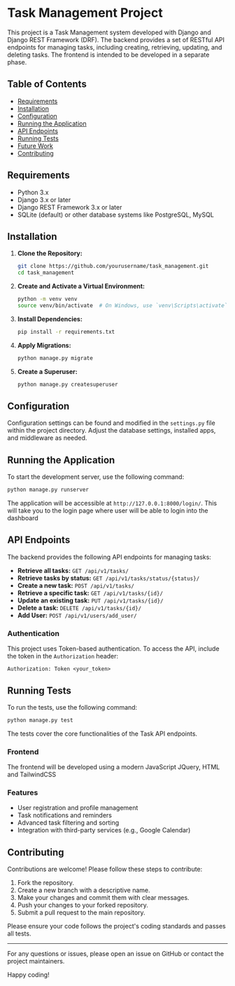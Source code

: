 # Task Management Project

This project is a Task Management system developed with Django and Django REST Framework (DRF). The backend provides a set of RESTful API endpoints for managing tasks, including creating, retrieving, updating, and deleting tasks. The frontend is intended to be developed in a separate phase.

## Table of Contents

- [Requirements](#requirements)
- [Installation](#installation)
- [Configuration](#configuration)
- [Running the Application](#running-the-application)
- [API Endpoints](#api-endpoints)
- [Running Tests](#running-tests)
- [Future Work](#future-work)
- [Contributing](#contributing)

## Requirements

- Python 3.x
- Django 3.x or later
- Django REST Framework 3.x or later
- SQLite (default) or other database systems like PostgreSQL, MySQL

## Installation

1. **Clone the Repository:**

   ```bash
   git clone https://github.com/yourusername/task_management.git
   cd task_management
   ```

2. **Create and Activate a Virtual Environment:**

   ```bash
   python -m venv venv
   source venv/bin/activate  # On Windows, use `venv\Scripts\activate`
   ```

3. **Install Dependencies:**

   ```bash
   pip install -r requirements.txt
   ```

4. **Apply Migrations:**

   ```bash
   python manage.py migrate
   ```

5. **Create a Superuser:**

   ```bash
   python manage.py createsuperuser
   ```

## Configuration

Configuration settings can be found and modified in the `settings.py` file within the project directory. Adjust the database settings, installed apps, and middleware as needed.

## Running the Application

To start the development server, use the following command:

```bash
python manage.py runserver
```

The application will be accessible at `http://127.0.0.1:8000/login/`. This will take you to the login page where user will be able to login into the dashboard

## API Endpoints

The backend provides the following API endpoints for managing tasks:

- **Retrieve all tasks:** `GET /api/v1/tasks/`
- **Retrieve tasks by status:** `GET /api/v1/tasks/status/{status}/`
- **Create a new task:** `POST /api/v1/tasks/`
- **Retrieve a specific task:** `GET /api/v1/tasks/{id}/`
- **Update an existing task:** `PUT /api/v1/tasks/{id}/`
- **Delete a task:** `DELETE /api/v1/tasks/{id}/`
- **Add User:** `POST /api/v1/users/add_user/`

### Authentication

This project uses Token-based authentication. To access the API, include the token in the `Authorization` header:

```http
Authorization: Token <your_token>
```

## Running Tests

To run the tests, use the following command:

```bash
python manage.py test
```

The tests cover the core functionalities of the Task API endpoints.

### Frontend

The frontend will be developed using a modern JavaScript JQuery, HTML and TailwindCSS

### Features

- User registration and profile management
- Task notifications and reminders
- Advanced task filtering and sorting
- Integration with third-party services (e.g., Google Calendar)

## Contributing

Contributions are welcome! Please follow these steps to contribute:

1. Fork the repository.
2. Create a new branch with a descriptive name.
3. Make your changes and commit them with clear messages.
4. Push your changes to your forked repository.
5. Submit a pull request to the main repository.

Please ensure your code follows the project's coding standards and passes all tests.

---

For any questions or issues, please open an issue on GitHub or contact the project maintainers.

Happy coding!